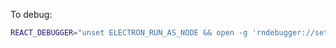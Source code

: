 To debug:

```sh
REACT_DEBUGGER="unset ELECTRON_RUN_AS_NODE && open -g 'rndebugger://set-debugger-loc?port=19001' ||" npm start
```
